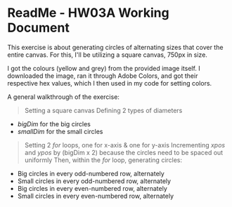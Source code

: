 # ReadMe - HW03A Working Document

This exercise is about generating circles of alternating sizes that cover the entire canvas. For this, I'll be utilizing a square canvas, 750px in size.

I got the colours (yellow and grey) from the provided image itself. I downloaded the image, ran it through Adobe Colors, and got their respective hex values, which I then used in my code for setting colors.

A general walkthrough of the exercise:

> Setting a square canvas
> Defining 2 types of diameters
  - *bigDim* for the big circles
  - *smallDim* for the small circles

> Setting 2 *for* loops, one for x-axis & one for y-axis
> Incrementing *xpos* and *ypos* by (bigDim x 2) because the circles need to be spaced out uniformly
> Then, within the *for* loop, generating circles:
  - Big circles in every odd-numbered row, alternately
  - Small circles in every odd-numbered row, alternately
  - Big circles in every even-numbered row, alternately
  - Small circles in every even-numbered row, alternately